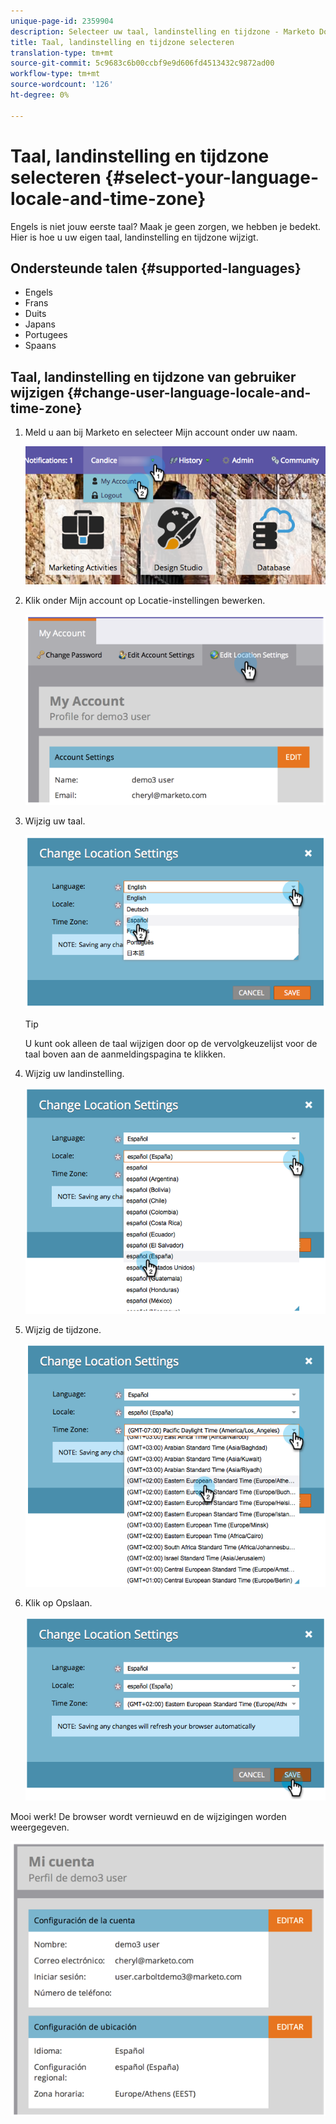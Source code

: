 ```yaml
---
unique-page-id: 2359904
description: Selecteer uw taal, landinstelling en tijdzone - Marketo Docs - Productdocumentatie
title: Taal, landinstelling en tijdzone selecteren
translation-type: tm+mt
source-git-commit: 5c9683c6b00ccbf9e9d606fd4513432c9872ad00
workflow-type: tm+mt
source-wordcount: '126'
ht-degree: 0%

---
```



# Taal, landinstelling en tijdzone selecteren {#select-your-language-locale-and-time-zone}

Engels is niet jouw eerste taal? Maak je geen zorgen, we hebben je bedekt. Hier is hoe u uw eigen taal, landinstelling en tijdzone wijzigt.

## Ondersteunde talen {#supported-languages}

* Engels
* Frans
* Duits
* Japans
* Portugees
* Spaans

## Taal, landinstelling en tijdzone van gebruiker wijzigen {#change-user-language-locale-and-time-zone}

1. Meld u aan bij Marketo en selecteer Mijn account onder uw naam.

   ![](assets/myaccount.png)

1. Klik onder Mijn account op Locatie-instellingen bewerken.

   ![](assets/image2014-9-9-11-3a9-3a47.png)

1. Wijzig uw taal.

   ![](assets/image2014-9-9-11-3a10-3a4.png)

   >[!TIP]
   >
   >U kunt ook alleen de taal wijzigen door op de vervolgkeuzelijst voor de taal boven aan de aanmeldingspagina te klikken.

1. Wijzig uw landinstelling.

   ![](assets/image2014-9-9-11-3a10-3a29.png)

1. Wijzig de tijdzone.

   ![](assets/image2014-9-9-11-3a10-3a56.png)

1. Klik op Opslaan.

   ![](assets/image2014-9-9-11-3a11-3a18.png)

Mooi werk! De browser wordt vernieuwd en de wijzigingen worden weergegeven.

![](assets/image2014-9-9-11-3a12-3a2.png)
